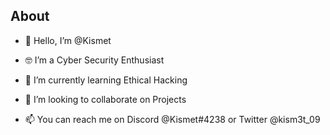 ## About


- 👋 Hello, I’m @Kismet

- 🤓 I’m a Cyber Security Enthusiast

- 🌱 I’m currently learning Ethical Hacking

- 🤝 I’m looking to collaborate on Projects

- 📫 You can reach me on Discord @Kismet#4238 or Twitter @kism3t_09
